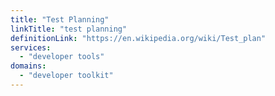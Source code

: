 ```yaml
---
title: "Test Planning"
linkTitle: "test planning"
definitionLink: "https://en.wikipedia.org/wiki/Test_plan"
services:
  - "developer tools"
domains:
  - "developer toolkit"
---
```

